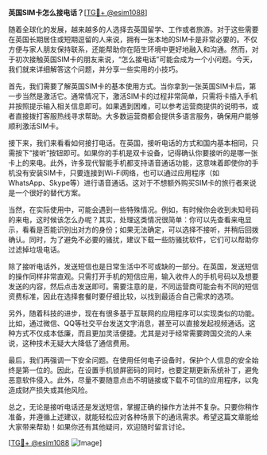 **英国SIM卡怎么接电话？**[[TG💪+ @esim1088](https://t.me/s/esim1088)]

随着全球化的发展，越来越多的人选择去英国留学、工作或者旅游。对于这些需要在英国长期居住或短期逗留的人来说，拥有一张本地的SIM卡是非常必要的。不仅方便与家人朋友保持联系，还能帮助你在陌生环境中更好地融入和沟通。然而，对于初次接触英国SIM卡的朋友来说，“怎么接电话”可能会成为一个小问题。今天，我们就来详细解答这个问题，并分享一些实用的小技巧。

首先，我们需要了解英国SIM卡的基本使用方式。当你拿到一张英国SIM卡后，第一步当然是激活它。通常情况下，激活SIM卡的过程非常简单，只需将卡插入手机并按照提示输入相关信息即可。如果遇到困难，可以参考运营商提供的说明书，或者直接拨打客服热线寻求帮助。大多数运营商都会提供多语言服务，确保用户能够顺利激活SIM卡。

接下来，我们来看看如何接打电话。在英国，接听电话的方式和国内基本相同，只需按下“接听”按钮即可。如果你的手机是双卡设备，记得确认你要接听的是哪一张卡上的来电。此外，许多现代智能手机都支持语音通话功能，这意味着即使你的手机没有安装SIM卡，只要连接到Wi-Fi网络，也可以通过应用程序（如WhatsApp、Skype等）进行语音通话。这对于不想额外购买SIM卡的旅行者来说是一个很好的替代方案。

当然，在实际使用中，可能会遇到一些特殊情况。例如，有时候你会收到未知号码的来电，这时候该怎么办呢？其实，处理这类情况很简单：你可以先查看来电显示，看看是否能识别出对方的身份；如果无法确定，可以选择不接听，并稍后回拨确认。同时，为了避免不必要的骚扰，建议下载一些防骚扰软件，它们可以帮助你过滤掉垃圾电话。

除了接听电话外，发送短信也是日常生活中不可或缺的一部分。在英国，发送短信的操作同样非常直观。只需打开手机的短信应用，输入收件人的手机号码以及想要发送的内容，然后点击发送即可。需要注意的是，不同运营商可能会有不同的短信资费标准，因此在选择套餐时要仔细比较，以找到最适合自己需求的选项。

另外，随着科技的进步，现在有很多基于互联网的应用程序可以实现类似的功能。比如，通过微信、QQ等社交平台发送文字消息，甚至可以直接发起视频通话。这种方式不仅成本低廉，而且更加灵活便捷。尤其是对于经常需要跨国交流的人来说，这种技术无疑大大降低了通信费用。

最后，我们再强调一下安全问题。在使用任何电子设备时，保护个人信息的安全始终是第一位的。因此，在设置手机锁屏密码的同时，也要定期更新系统补丁，避免恶意软件侵入。此外，尽量不要随意点击不明链接或下载不可信的应用程序，以免造成财产损失或其他风险。

总之，无论是接听电话还是发送短信，掌握正确的操作方法并不复杂。只要你稍作准备，并遵循上述建议，就能轻松应对各种场景下的通讯需求。希望这篇文章能给大家带来帮助！如果你还有其他疑问，欢迎随时留言讨论。

[[TG💪+ @esim1088](https://t.me/s/esim1088) ![Image](https://i.postimg.cc/4NQfJmqS/Snipaste-2025-05-13-00-14-12.png)]